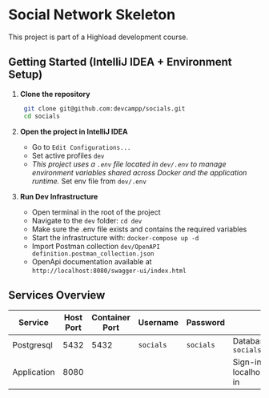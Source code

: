 # Social Network Skeleton

This project is part of a Highload development course.

## Getting Started (IntelliJ IDEA + Environment Setup)

1. **Clone the repository**
   ```bash
    git clone git@github.com:devcampp/socials.git
    cd socials
    ```
2. **Open the project in IntelliJ IDEA**
    * Go to ```Edit Configurations...```
    * Set active profiles `dev`
    * _This project uses a `.env` file located in `dev/.env` to manage environment variables shared across Docker and
      the application runtime._ Set env file from `dev/.env`

3. **Run Dev Infrastructure**
    * Open terminal in the root of the project
    * Navigate to the `dev` folder: `cd dev`
    * Make sure the .env file exists and contains the required variables
    * Start the infrastructure with: `docker-compose up -d`
    * Import Postman collection `dev/OpenAPI definition.postman_collection.json`
    * OpenApi documentation available at `http://localhost:8080/swagger-ui/index.html`

## Services Overview

| Service     | Host Port | Container Port | Username  | Password  | Notes                                           |
|-------------|-----------|----------------|-----------|-----------|-------------------------------------------------|
| Postgresql  | 5432      | 5432           | `socials` | `socials` | Database: `socials`, Schema: `socials`          |
| Application | 8080      |                |           |           | Sign-in url: localhost:8080/api/v1/auth/sign-in |

